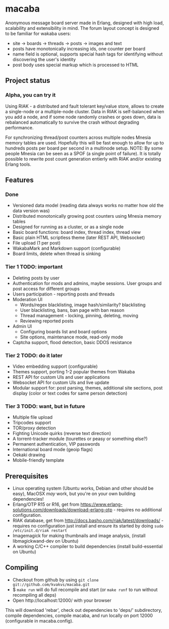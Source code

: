 # macaba

Anonymous message board server made in Erlang, designed with high load,
scalability and extensibility in mind. The forum layout concept is designed to
be familiar for wakaba users:

*   site &rarr; boards &rarr; threads &rarr; posts &rarr; images and text
*   posts have monotonically increasing ids, one counter per board
*   name field is optional, supports special hash tags for identifying without
    discovering the user's identity
*   post body uses special markup which is processed to HTML

## Project status

### Alpha, you can try it

Using RIAK - a distributed and fault tolerant key/value store, allows to create
a single-node or a multiple-node cluster. Data in RIAK is self-balanced when
you add a node, and if some node randomly crashes or goes down, data is
rebalanced automatically to survive the crash without degrading performance.

For synchronizing thread/post counters across multiple nodes Mnesia memory
tables are used. Hopefully this will be fast enough to allow for up to hundreds
posts per board per second in a multinode setup. NOTE: By some people Mnesia
can be seen as a SPOF (a single point of failure). It is totally possible to
rewrite post count generation entierly with RIAK and/or existing Erlang tools.

## Features

### Done

*   Versioned data model (reading data always works no matter how old the data
    version was)
*   Distributed monotonically growing post counters using Mnesia memory tables
*   Designed for running as a cluster, or as a single node
*   Basic board functions: board index, thread index, thread view
*   Basic plain HTML scriptless theme (later REST API, Websocket)
*   File upload (1 per post)
*   WakabaMark and Markdown support (configurable)
*   Board limits, delete when thread is sinking

### Tier 1 TODO: important

*   Deleting posts by user
*   Authentication for mods and admins, maybe sessions. User groups and post
    access for different groups
*   Users participation - reporting posts and threads
*   Moderation UI
    *   Words/regex blacklisting, image hash/similarity? blacklisting
    *   User blacklisting, bans, ban page with ban reason
    *   Thread management - locking, pinning, deleting, moving
    *   Reviewing reported posts
*   Admin UI
    *   Configuring boards list and board options
    *   Site options, maintenance mode, read-only mode
*   Captcha support, flood detection, basic DDOS resistance

### Tier 2 TODO: do it later

*   Video embedding support (configurable)
*   Themes support, porting 1-2 popular themes from Wakaba
*   REST API for custom UIs and user applications
*   Websocket API for custom UIs and live update
*   Modular support for: post parsing, themes, additional site sections, post
    display (color or text codes for same person detection)

### Tier 3 TODO: want, but in future

*   Multiple file upload
*   Tripcodes support
*   TOR/proxy detection
*   Fighting Unicode quirks (reverse text direction)
*   A torrent-tracker module (tourettes or peasy or something else?)
*   Permanent authentication, VIP passwords
*   International board mode (geoip flags)
*   Oekaki drawing
*   Mobile-friendly template

## Prerequisites

*  Linux operating system (Ubuntu works, Debian and other should be easy),
   MacOSX _may_ work, but you're on your own building dependencies!
*  Erlang/OTP R15 or R16, get from
   https://www.erlang-solutions.com/downloads/download-erlang-otp - requires no
   additional configuration.
*  RIAK database, get from http://docs.basho.com/riak/latest/downloads/ -
   requires no configuration just install and ensure its started by doing
   `sudo /etc/init.d/riak restart`
*  Imagemagick for making thumbnails and image analysis, (install
   libmagickwand-dev on Ubuntu)
*  A working C/C++ compiler to build dependencies (install build-essential on
   Ubuntu)

## Compiling

*   Checkout from github by using `git clone git://github.com/kvakvs/macaba.git`
*   $ `make run` will do full recompile and start (or `make runf` to run without
    recompiling all deps)
*   Open http://localhost:12000/ with your browser

This will download 'rebar', check out dependencies to 'deps/' subdirectory,
compile dependencies, compile macaba, and run locally on port 12000
(configurable in macaba.config).
